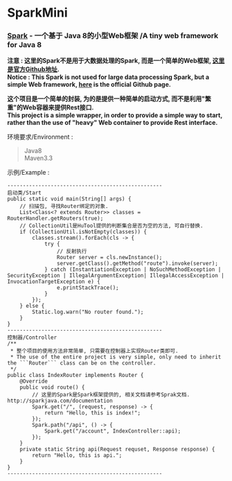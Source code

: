 # SparkMini

### [Spark][1] - 一个基于 Java 8的小型Web框架 /A tiny web framework for Java 8

**注意 : 这里的Spark不是用于大数据处理的Spark, 而是一个简单的Web框架, [这里是官方Github地址][1].**  
**Notice : This Spark is not used for large data processing Spark, but a simple Web framework, [here][1] is the official Github page.**  

**这个项目是一个简单的封装, 为的是提供一种简单的启动方式, 而不是利用"繁重"的Web容器来提供Rest接口.**  
**This project is a simple wrapper, in order to provide a simple way to start, rather than the use of "heavy" Web container to provide Rest interface.**  

环境要求/Environment :
> Java8  
> Maven3.3  

示例/Example :  
```
--------------------------------------------------
启动类/Start
public static void main(String[] args) {
	// 扫描包, 寻找Router绑定的对象.
	List<Class<? extends Router>> classes = RouterHandler.getRouters(true);
	// CollectionUtil是HuTool提供的判断集合是否为空的方法, 可自行替换.
	if (CollectionUtil.isNotEmpty(classes)) {
		classes.stream().forEach(cls -> {
			try {
				// 反射执行
				Router server = cls.newInstance();
				server.getClass().getMethod("route").invoke(server);
			} catch (InstantiationException | NoSuchMethodException | SecurityException | IllegalArgumentException| IllegalAccessException | InvocationTargetException e) {
				e.printStackTrace();
			}
		});
	} else {
		Static.log.warn("No router found.");
	}
}
--------------------------------------------------
控制器/Controller
/**
 * 整个项目的使用方法非常简单, 只需要在控制器上实现Router类即可.
 * The use of the entire project is very simple, only need to inherit the ```Router``` class can be on the controller.
 */
public class IndexRouter implements Router {
   	@Override
   	public void route() {
		// 这里的Spark是Spark框架提供的, 相关文档请参考Sprak文档. http://sparkjava.com/documentation
		Spark.get("/", (request, response) -> {
   			return "Hello, this is index!";
   		});
   		Spark.path("/api", () -> {
   			Spark.get("/account", IndexController::api);
   		});
   	}
   	private static String api(Request requset, Response response) {
   		return "Hello, this is api.";
   	}
}
--------------------------------------------------
```

[1]: https://github.com/perwendel/spark